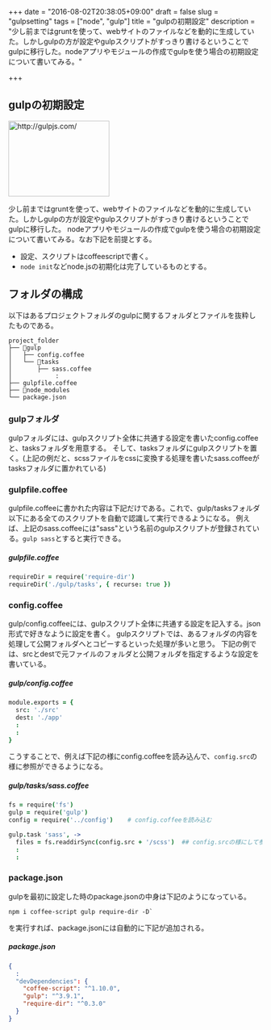 +++
date = "2016-08-02T20:38:05+09:00"
draft = false
slug = "gulpsetting"
tags = ["node", "gulp"]
title = "gulpの初期設定"
description = "少し前まではgruntを使って、webサイトのファイルなどを動的に生成していた。しかしgulpの方が設定やgulpスクリプトがすっきり書けるということでgulpに移行した。nodeアプリやモジュールの作成でgulpを使う場合の初期設定について書いてみる。"

+++

## gulpの初期設定

<a href="http://gulpjs.com/"><img title="gulp.js - the streaming build system" src="http://capture.heartrails.com/200x150/cool?http://gulpjs.com/" alt="http://gulpjs.com/" width="200" height="150" /></a>

少し前まではgruntを使って、webサイトのファイルなどを動的に生成していた。しかしgulpの方が設定やgulpスクリプトがすっきり書けるということでgulpに移行した。
nodeアプリやモジュールの作成でgulpを使う場合の初期設定について書いてみる。なお下記を前提とする。

- 設定、スクリプトはcoffeescriptで書く。
- `node init`などnode.jsの初期化は完了しているものとする。

<!--more-->

## フォルダの構成

以下はあるプロジェクトフォルダのgulpに関するフォルダとファイルを抜粋したものである。

```
project_folder
├── 📁gulp
│   ├── config.coffee
│   └── 📁tasks
│       ├── sass.coffee
│            :
├── gulpfile.coffee
├── 📁node_modules
└── package.json
```

### gulpフォルダ

gulpフォルダには、gulpスクリプト全体に共通する設定を書いたconfig.coffeeと、tasksフォルダを用意する。
そして、tasksフォルダにgulpスクリプトを置く。(上記の例だと、scssファイルをcssに変換する処理を書いたsass.coffeeがtasksフォルダに置かれている)

### gulpfile.coffee

gulpfile.coffeeに書かれた内容は下記だけである。これで、gulp/tasksフォルダ以下にある全てのスクリプトを自動で認識して実行できるようになる。
例えば、上記のsass.coffeeには"sass"という名前のgulpスクリプトが登録されている。`gulp sass`とすると実行できる。

##### gulpfile.coffee
```coffee
requireDir = require('require-dir')
requireDir('./gulp/tasks', { recurse: true })
```

### config.coffee

gulp/config.coffeeには、gulpスクリプト全体に共通する設定を記入する。json形式で好きなように設定を書く。
gulpスクリプトでは、あるフォルダの内容を処理して公開フォルダへとコピーするといった処理が多いと思う。
下記の例では、srcとdestで元ファイルのフォルダと公開フォルダを指定するような設定を書いている。

##### gulp/config.coffee
```coffee
module.exports = {
  src: './src'
  dest: './app'
  :
  :
}
```

こうすることで、例えば下記の様にconfig.coffeeを読み込んで、`config.src`の様に参照ができるようになる。

##### gulp/tasks/sass.coffee
```coffee
fs = require('fs')
gulp = require('gulp')
config = require('../config')    # config.coffeeを読み込む

gulp.task 'sass', ->
  files = fs.readdirSync(config.src + '/scss')  ## config.srcの様にして参照できる
  :
  :
```

### package.json

gulpを最初に設定した時のpackage.jsonの中身は下記のようになっている。

```
npm i coffee-script gulp require-dir -D`
```

を実行すれば、package.jsonには自動的に下記が追加される。

##### package.json
```json
{
  :
  "devDependencies": {
    "coffee-script": "^1.10.0",
    "gulp": "^3.9.1",
    "require-dir": "^0.3.0"
  }
}

```
